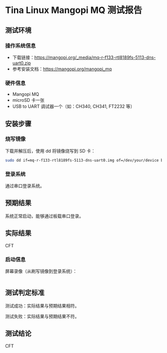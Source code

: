 # Tina Linux Mangopi MQ 测试报告

## 测试环境

### 操作系统信息

- 下载链接：https://mangopi.org/_media/mq-r-f133-rtl8189fs-5113-dns-uart0.zip
- 参考安装文档：https://mangopi.org/mangopi_mq

### 硬件信息

- Mangopi MQ
- microSD 卡一张
- USB to UART 调试器一个（如：CH340, CH341, FT2232 等）

## 安装步骤

### 烧写镜像

下载并解压后，使用 dd 将镜像烧写到 SD 卡：
```bash
sudo dd if=mq-r-f133-rtl8189fs-5113-dns-uart0.img of=/dev/your/device bs=1M status=progress
```

### 登录系统

通过串口登录系统。

## 预期结果

系统正常启动，能够通过板载串口登录。

## 实际结果

CFT

### 启动信息


屏幕录像（从刷写镜像到登录系统）：

```log
```


## 测试判定标准

测试成功：实际结果与预期结果相符。

测试失败：实际结果与预期结果不符。

## 测试结论

CFT